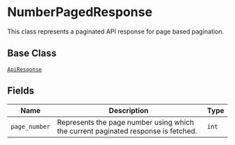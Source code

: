 
# NumberPagedResponse

This class represents a paginated API response for page based pagination.

## Base Class

[`ApiResponse`](../doc/api-response.md)

## Fields

| Name | Description | Type |
|  --- | --- | --- |
| `page_number` | Represents the page number using which the current paginated response is fetched. | `int` |


